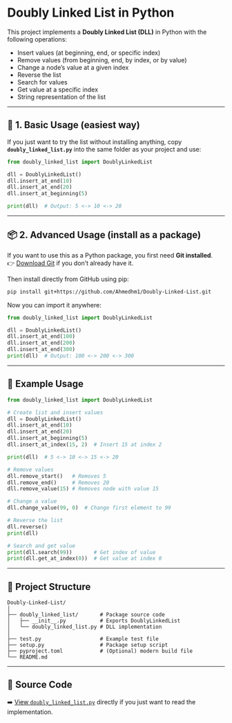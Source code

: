 # Doubly Linked List in Python

This project implements a **Doubly Linked List (DLL)** in Python with the following operations:  
- Insert values (at beginning, end, or specific index)  
- Remove values (from beginning, end, by index, or by value)  
- Change a node’s value at a given index  
- Reverse the list  
- Search for values  
- Get value at a specific index  
- String representation of the list  

---

## 🐍 1. Basic Usage (easiest way)

If you just want to try the list without installing anything, copy **`doubly_linked_list.py`** into the same folder as your project and use:

```python
from doubly_linked_list import DoublyLinkedList

dll = DoublyLinkedList()
dll.insert_at_end(10)
dll.insert_at_end(20)
dll.insert_at_beginning(5)

print(dll)  # Output: 5 <-> 10 <-> 20
```

---

## 📦 2. Advanced Usage (install as a package)

If you want to use this as a Python package, you first need **Git installed**.  
👉 [Download Git](https://git-scm.com/downloads) if you don’t already have it.

Then install directly from GitHub using pip:

```bash
pip install git+https://github.com/Ahmedhm1/Doubly-Linked-List.git
```

Now you can import it anywhere:

```python
from doubly_linked_list import DoublyLinkedList

dll = DoublyLinkedList()
dll.insert_at_end(100)
dll.insert_at_end(200)
dll.insert_at_end(300)
print(dll)  # Output: 100 <-> 200 <-> 300
```

---

## 🔎 Example Usage

```python
from doubly_linked_list import DoublyLinkedList

# Create list and insert values
dll = DoublyLinkedList()
dll.insert_at_end(10)
dll.insert_at_end(20)
dll.insert_at_beginning(5)
dll.insert_at_index(15, 2)  # Insert 15 at index 2

print(dll)  # 5 <-> 10 <-> 15 <-> 20

# Remove values
dll.remove_start()   # Removes 5
dll.remove_end()     # Removes 20
dll.remove_value(15) # Removes node with value 15

# Change a value
dll.change_value(99, 0)  # Change first element to 99

# Reverse the list
dll.reverse()
print(dll)

# Search and get value
print(dll.search(99))       # Get index of value
print(dll.get_at_index(0))  # Get value at index 0
```

---

## 📂 Project Structure
```
Doubly-Linked-List/
│
├── doubly_linked_list/       # Package source code
│   ├── __init__.py           # Exports DoublyLinkedList
│   └── doubly_linked_list.py # DLL implementation
│
├── test.py                   # Example test file
├── setup.py                  # Package setup script
├── pyproject.toml            # (Optional) modern build file
└── README.md
```

---

## 📖 Source Code
➡️ [View `doubly_linked_list.py`](./doubly_linked_list/doubly_linked_list.py) directly if you just want to read the implementation.
